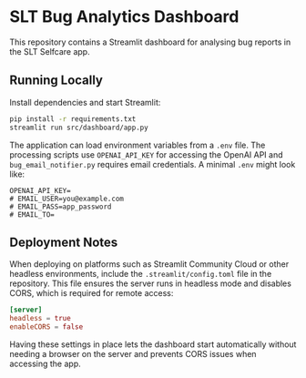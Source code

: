 # SLT Bug Analytics Dashboard

This repository contains a Streamlit dashboard for analysing bug reports in the SLT Selfcare app.

## Running Locally

Install dependencies and start Streamlit:

```bash
pip install -r requirements.txt
streamlit run src/dashboard/app.py
```

The application can load environment variables from a `.env` file. The
processing scripts use `OPENAI_API_KEY` for accessing the OpenAI API and
`bug_email_notifier.py` requires email credentials. A minimal `.env` might look like:

```env
OPENAI_API_KEY=
# EMAIL_USER=you@example.com
# EMAIL_PASS=app_password
# EMAIL_TO=
```

## Deployment Notes

When deploying on platforms such as Streamlit Community Cloud or other headless environments, include the `.streamlit/config.toml` file in the repository. This file ensures the server runs in headless mode and disables CORS, which is required for remote access:

```toml
[server]
headless = true
enableCORS = false
```

Having these settings in place lets the dashboard start automatically without needing a browser on the server and prevents CORS issues when accessing the app.
